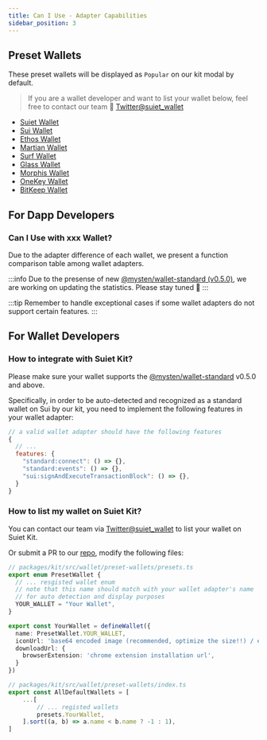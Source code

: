 ```yaml
---
title: Can I Use - Adapter Capabilities
sidebar_position: 3
---
```


## Preset Wallets

These preset wallets will be displayed as `Popular` on our kit modal by default.

> If you are a wallet developer and want to list your wallet below, feel free to contact our team 🥳 [Twitter@suiet_wallet](https://twitter.com/suiet_wallet)

- [Suiet Wallet](https://chrome.google.com/webstore/detail/suiet/khpkpbbcccdmmclmpigdgddabeilkdpd)
- [Sui Wallet](https://chrome.google.com/webstore/detail/sui-wallet/opcgpfmipidbgpenhmajoajpbobppdil)
- [Ethos Wallet](https://chrome.google.com/webstore/detail/ethos-sui-wallet/mcbigmjiafegjnnogedioegffbooigli)
- [Martian Wallet](https://chrome.google.com/webstore/detail/martian-wallet-aptos-sui/efbglgofoippbgcjepnhiblaibcnclgk)
- [Surf Wallet](https://chrome.google.com/webstore/detail/surf-sui-wallet/emeeapjkbcbpbpgaagfchmcgglmebnen)
- [Glass Wallet](https://chrome.google.com/webstore/detail/glass-wallet-sui-wallet/loinekcabhlmhjjbocijdoimmejangoa)
- [Morphis Wallet](https://chrome.google.com/webstore/detail/morphis-wallet/heefohaffomkkkphnlpohglngmbcclhi)
- [OneKey Wallet](https://chrome.google.com/webstore/detail/onekey/jnmbobjmhlngoefaiojfljckilhhlhcj)
- [BitKeep Wallet](https://chrome.google.com/webstore/detail/bitkeep-crypto-nft-wallet/jiidiaalihmmhddjgbnbgdfflelocpak/related)

## For Dapp Developers

### Can I Use with xxx Wallet?

Due to the adapter difference of each wallet, we present a function comparison table among wallet adapters.

:::info
Due to the presense of new [@mysten/wallet-standard (v0.5.0)](https://github.com/MystenLabs/sui/tree/main/sdk/wallet-adapter/wallet-standard),
we are working on updating the statistics. Please stay tuned 🥳
:::

:::tip
Remember to handle exceptional cases if some wallet adapters do not support certain features.
:::

[//]: # (### Hook `useWallet`)

[//]: # ()
[//]: # (|wallet|name|connected|connecting|select|disconnect|getAccounts|executeMoveCall|signAndExecuteTransaction|getPublicKey|signMessage|on&#40;'chainChange'&#41;|chain|)

[//]: # (|:-:|:-:|:-:|:-:|:-:|:-:|:-:|:-:|---|---|---|---|---|)

[//]: # (|[Suiet Wallet]&#40;https://suiet.app/&#41;|✅|✅|✅|✅|✅|✅|✅|✅|✅|✅|✅|✅|)

[//]: # (|[Sui Wallet]&#40;https://chrome.google.com/webstore/detail/sui-wallet/opcgpfmipidbgpenhmajoajpbobppdil&#41;|✅|✅|✅|✅|✅|✅|✅|✅|❌|❌|❌|❌|)

[//]: # (|[Ethos Wallet]&#40;https://ethoswallet.xyz/&#41;|✅|✅|✅|✅|✅|✅|✅|✅|❌|❌|❌|❌|)


## For Wallet Developers

### How to integrate with Suiet Kit?

Please make sure your wallet supports the [@mysten/wallet-standard](https://github.com/MystenLabs/sui/tree/main/sdk/wallet-adapter/wallet-standard) v0.5.0 and above.

Specifically, in order to be auto-detected and recognized as a standard wallet on Sui by our kit, 
you need to implement the following features in your wallet adapter:

```js
// a valid wallet adapter should have the following features
{
  // ...
  features: {
    "standard:connect": () => {},
    "standard:events": () => {},
    "sui:signAndExecuteTransactionBlock": () => {},
  }
}
```

### How to list my wallet on Suiet Kit?

You can contact our team via [Twitter@suiet_wallet](https://twitter.com/suiet_wallet) to list your wallet on Suiet Kit.

Or submit a PR to our [repo](https://github.com/suiet/wallet-kit/pulls), modify the following files:

```ts
// packages/kit/src/wallet/preset-wallets/presets.ts
export enum PresetWallet {
  // ... resgisted wallet enum
  // note that this name should match with your wallet adapter's name 
  // for auto detection and display purposes
  YOUR_WALLET = "Your Wallet",
}

export const YourWallet = defineWallet({
  name: PresetWallet.YOUR_WALLET,
  iconUrl: 'base64 encoded image (recommended, optimize the size!!) / external url',
  downloadUrl: {
    browserExtension: 'chrome extension installation url',
  }
})
```

```ts
// packages/kit/src/wallet/preset-wallets/index.ts
export const AllDefaultWallets = [
    ...[
        // ... registed wallets
        presets.YourWallet,
    ].sort((a, b) => a.name < b.name ? -1 : 1),
]
```